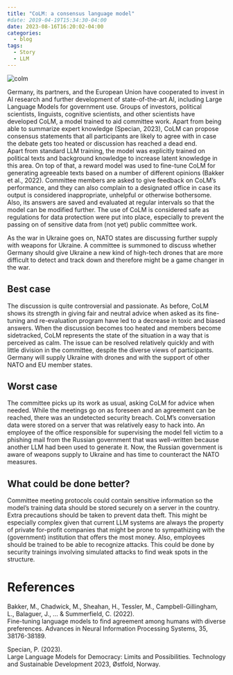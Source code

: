 ```yaml
---
title: "CoLM: a consensus language model"
#date: 2019-04-19T15:34:30-04:00
date: 2023-08-16T16:20:02-04:00
categories:
  - blog
tags:
  - Story
  - LLM
---
```

![colm](/LLM.github.io/assets/images/colm.png)

Germany, its partners, and the European Union have cooperated to invest in AI research and further development of state-of-the-art AI, including Large Language Models for government use. Groups of investors, political scientists, linguists, cognitive scientists, and other scientists have developed CoLM, a model trained to aid committee work. Apart from being able to summarize expert knowledge (Specian, 2023), CoLM can propose consensus statements that all participants are likely to agree with in case the debate gets too heated or discussion has reached a dead end.  
Apart from standard LLM training, the model was explicitly trained on political texts and background knowledge to increase latent knowledge in this area. On top of that, a reward model was used to fine-tune CoLM for generating agreeable texts based on a number of different opinions (Bakker et al., 2022). Committee members are asked to give feedback on CoLM’s performance, and they can also complain to a designated office in case its output is considered inappropriate, unhelpful or otherwise bothersome. Also, its answers are saved and evaluated at regular intervals so that the model can be modified further. The use of CoLM is considered safe as regulations for data protection were put into place, especially to prevent the passing on of sensitive data from (not yet) public committee work.

As the war in Ukraine goes on, NATO states are discussing further supply with weapons for Ukraine. A committee is summoned to discuss whether Germany should give Ukraine a new kind of high-tech drones that are more difficult to detect and track down and therefore might be a game changer in the war.
 
## Best case
The discussion is quite controversial and passionate. As before, CoLM shows its strength in giving fair and neutral advice when asked as its fine-tuning and re-evaluation program have led to a decrease in toxic and biased answers. When the discussion becomes too heated and members become sidetracked, CoLM represents the state of the situation in a way that is perceived as calm. The issue can be resolved relatively quickly and with little division in the committee, despite the diverse views of participants. Germany will supply Ukraine with drones and with the support of other NATO and EU member states.
 
## Worst case
The committee picks up its work as usual, asking CoLM for advice when needed. While the meetings go on as foreseen and an agreement can be reached, there was an undetected security breach. CoLM’s conversation data were stored on a server that was relatively easy to hack into. An employee of the office responsible for supervising the model fell victim to a phishing mail from the Russian government that was well-written because another LLM had been used to generate it. Now, the Russian government is aware of weapons supply to Ukraine and has time to counteract the NATO measures.
 
## What could be done better?
Committee meeting protocols could contain sensitive information so the model’s training data should be stored securely on a server in the country. Extra precautions should be taken to prevent data theft. This might be especially complex given that current LLM systems are always the property of private for-profit companies that might be prone to sympathizing with the (government) institution that offers the most money. Also, employees should be trained to be able to recognize attacks. This could be done by security trainings involving simulated attacks to find weak spots in the structure.

# References
Bakker, M., Chadwick, M., Sheahan, H., Tessler, M., Campbell-Gillingham, L., Balaguer, J., ... & Summerfield, C. (2022).  
Fine-tuning language models to find agreement among humans with diverse preferences. Advances in Neural Information Processing Systems, 35, 38176-38189.

Specian, P. (2023).  
Large Language Models for Democracy: Limits and Possibilities. Technology and Sustainable Development 2023, Østfold, Norway.
